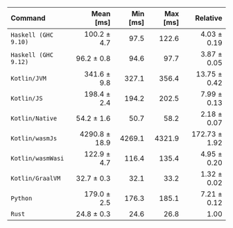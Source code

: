 | Command | Mean [ms] | Min [ms] | Max [ms] | Relative |
|:---|---:|---:|---:|---:|
| `Haskell (GHC 9.10)` | 100.2 ± 4.7 | 97.5 | 122.6 | 4.03 ± 0.19 |
| `Haskell (GHC 9.12)` | 96.2 ± 0.8 | 94.6 | 97.7 | 3.87 ± 0.05 |
| `Kotlin/JVM` | 341.6 ± 9.8 | 327.1 | 356.4 | 13.75 ± 0.42 |
| `Kotlin/JS` | 198.4 ± 2.4 | 194.2 | 202.5 | 7.99 ± 0.13 |
| `Kotlin/Native` | 54.2 ± 1.6 | 50.7 | 58.2 | 2.18 ± 0.07 |
| `Kotlin/wasmJs` | 4290.8 ± 18.9 | 4269.1 | 4321.9 | 172.73 ± 1.92 |
| `Kotlin/wasmWasi` | 122.9 ± 4.7 | 116.4 | 135.4 | 4.95 ± 0.20 |
| `Kotlin/GraalVM` | 32.7 ± 0.3 | 32.1 | 33.2 | 1.32 ± 0.02 |
| `Python` | 179.0 ± 2.5 | 176.3 | 185.1 | 7.21 ± 0.12 |
| `Rust` | 24.8 ± 0.3 | 24.6 | 26.8 | 1.00 |
